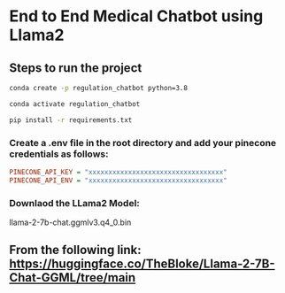 # End to End Medical Chatbot using Llama2

## Steps to run the project

```bash
conda create -p regulation_chatbot python=3.8
```

```bash
conda activate regulation_chatbot
```

```bash
pip install -r requirements.txt
```

### Create a .env file in the root directory and add your pinecone credentials as follows:

```ini
PINECONE_API_KEY = "xxxxxxxxxxxxxxxxxxxxxxxxxxxxxxxxxx"
PINECONE_API_ENV = "xxxxxxxxxxxxxxxxxxxxxxxxxxxxxxxxxx"
```

### Downlaod the LLama2 Model: 
llama-2-7b-chat.ggmlv3.q4_0.bin

## From the following link: https://huggingface.co/TheBloke/Llama-2-7B-Chat-GGML/tree/main

